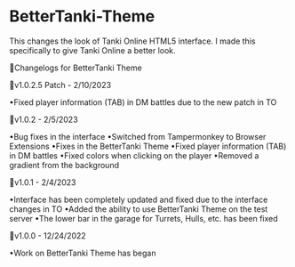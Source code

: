 # BetterTanki-Theme
This changes the look of Tanki Online HTML5 interface. I made this specifically to give Tanki Online a better look.



🧾Changelogs for BetterTanki Theme


🚀v1.0.2.5 Patch - 2/10/2023

•Fixed player information (TAB) in DM battles due to the new patch in TO

🚀v1.0.2 - 2/5/2023


•Bug fixes in the interface
•Switched from Tampermonkey to Browser Extensions
•Fixes in the BetterTanki Theme
•Fixed player information (TAB) in DM battles
•Fixed colors when clicking on the player
•Removed a gradient from the background

🚀v1.0.1 - 2/4/2023

•Interface has been completely updated and fixed due to the interface changes in TO
•Added the ability to use BetterTanki Theme on the test server
•The lower bar in the garage for Turrets, Hulls, etc. has been fixed

🚀v1.0.0 - 12/24/2022

•Work on BetterTanki Theme has began

